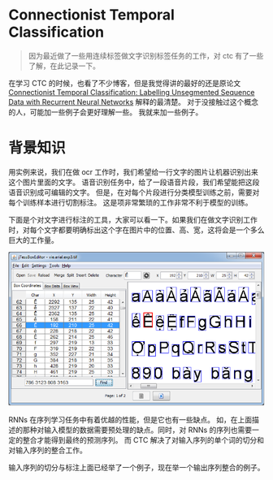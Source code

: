 # Connectionist Temporal Classification
> 因为最近做了一些用连续标签做文字识别标签任务的工作，对 ctc 有了一些了解，在此记录一下。

在学习 CTC 的时候，也看了不少博客，但是我觉得讲的最好的还是原论文 [Connectionist Temporal Classification: Labelling Unsegmented Sequence Data with Recurrent Neural Networks](http://citeseerx.ist.psu.edu/viewdoc/download?doi=10.1.1.75.6306&rep=rep1&type=pdf) 解释的最清楚。
对于没接触过这个概念的人，可能加一些例子会更好理解一些。
我就来加一些例子。

# 背景知识
用实例来说，我们在做 ocr 工作时，我们希望给一行文字的图片让机器识别出来这个图片里面的文字。
语音识别任务中，给了一段语音片段，我们希望能把这段语音识别成可编辑的文字。
但是，在对每个片段进行分类模型训练之前，需要对每个训练样本进行切割标注。
这是项非常繁琐的工作非常不利于模型的训练。

下面是个对文字进行标注的工具，大家可以看一下。如果我们在做文字识别工作时，对每个文字都要明确标出这个字在图片中的位置、高、宽，这将会是一个多么巨大的工作量。

![jtessboxeditor](./jTessBoxEditor.png)

RNNs 在序列学习任务中有着优越的性能，但是它也有一些缺点。
如，在上面描述的那种对输入模型的数据需要预处理的缺点。同时，对 RNNs 的序列也需要一定的整合才能得到最终的预测序列。
而 CTC 解决了对输入序列的单个词的切分和对输入序列的整合工作。

输入序列的切分与标注上面已经举了一个例子，现在举一个输出序列整合的例子。

